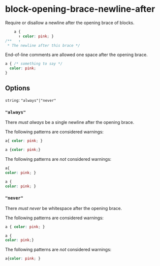 # block-opening-brace-newline-after

Require or disallow a newline after the opening brace of blocks.

```css
    a {
      ↑ color: pink; }
/**   ↑  
 * The newline after this brace */
```

End-of-line comments are allowed one space after the opening brace.

```css
a { /* something to say */
  color: pink;
}
```

## Options

`string`: `"always"|"never"`

### `"always"`

There *must always* be a single newline after the opening brace.

The following patterns are considered warnings:

```css
a{ color: pink; }
```

```css
a {color: pink;}
```

The following patterns are *not* considered warnings:

```css
a{
color: pink; }
```

```css
a {
color: pink; }
```

### `"never"`

There *must never* be whitespace after the opening brace.

The following patterns are considered warnings:

```css
a { color: pink; }
```

```css
a {
color: pink;}
```

The following patterns are *not* considered warnings:

```css
a{color: pink; }
```
